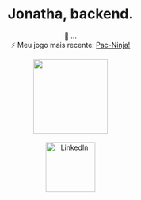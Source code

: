 <div align="center">
  <h1>Jonatha, backend.</h1>
  
  🔭 ... <br/>
  ⚡ Meu jogo mais recente: <a href="https://j0natha.itch.io/pac-ninja">Pac-Ninja!</a>

  <div id="badges" align="center" >
    <a href="https://www.credly.com/badges/78f5c3d9-8bdc-4717-b5dc-7d5d843e2e8f/public_url">
      <img src="https://images.credly.com/size/680x680/images/01cbdda3-ce36-439a-867d-310b13f99bc7/image.png" width="150" />
    </a> <br/> <br/>
    <a href="https://www.linkedin.com/in/j0natha/" >
      <img src="https://img.shields.io/badge/LinkedIn-blue?style=for-the-badge&logo=linkedin&logoColor=white" alt="LinkedIn" 
        width="100"/>
    </a> 
  </div>
</div>
